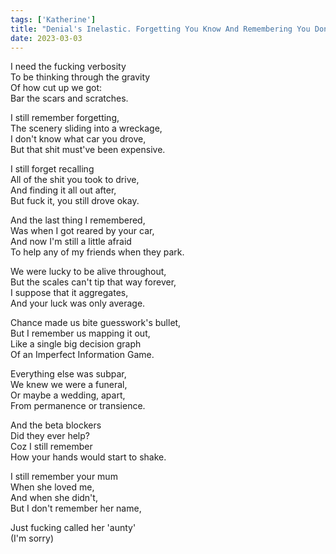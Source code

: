 ```yaml
---  
tags: ['Katherine']
title: "Denial's Inelastic. Forgetting You Know And Remembering You Don't: A Formal Disproof Of The KK Thesis"
date: 2023-03-03
---
```


I need the fucking verbosity  
To be thinking through the gravity  
Of how cut up we got:  
Bar the scars and scratches.

I still remember forgetting,  
The scenery sliding into a wreckage,  
I don't know what car you drove,  
But that shit must've been expensive.

I still forget recalling  
All of the shit you took to drive,  
And finding it all out after,  
But fuck it, you still drove okay.

And the last thing I remembered,  
Was when I got reared by your car,  
And now I'm still a little afraid  
To help any of my friends when they park.

We were lucky to be alive throughout,  
But the scales can't tip that way forever,  
I suppose that it aggregates,  
And your luck was only average.

Chance made us bite guesswork's bullet,  
But I remember us mapping it out,  
Like a single big decision graph  
Of an Imperfect Information Game.

Everything else was subpar,  
We knew we were a funeral,  
Or maybe a wedding, apart,  
From permanence or transience.

And the beta blockers  
Did they ever help?  
Coz I still remember  
How your hands would start to shake.

I still remember your mum  
When she loved me,  
And when she didn't,  
But I don't remember her name,

Just fucking called her 'aunty'  
(I'm sorry)
